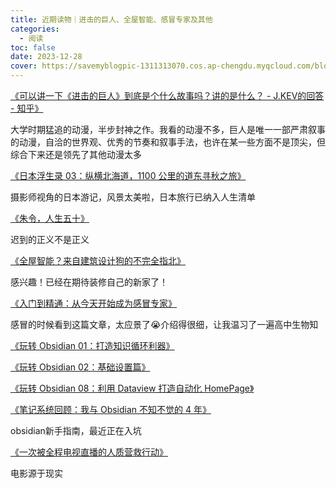 ```yaml
---
title: 近期读物｜进击的巨人、全屋智能、感冒专家及其他
categories:
  - 阅读
toc: false
date: 2023-12-28
cover: https://savemyblogpic-1311313070.cos.ap-chengdu.myqcloud.com/blogpicture/5dd2a99650d64d13987970ccd247cdc4.jpg
---
```


[《可以讲一下《进击的巨人》到底是个什么故事吗？讲的是什么？ - J.KEV的回答 - 知乎》](https://www.zhihu.com/question/59889547/answer/1704421872)

大学时期猛追的动漫，半步封神之作。我看的动漫不多，巨人是唯一一部严肃叙事的动漫，自洽的世界观、优秀的节奏和叙事手法，也许在某一些方面不是顶尖，但综合下来还是领先了其他动漫太多



[《日本浮生录 03：纵横北海道，1100 公里的道东寻秋之旅》](https://sspai.com/post/83972)

摄影师视角的日本游记，风景太美啦，日本旅行已纳入人生清单



[《朱令，人生五十》](https://mp.weixin.qq.com/s/biYNHRJw2D2q95HEyl6PKg)

迟到的正义不是正义



[《全屋智能？来自建筑设计狗的不完全指北》](https://sspai.com/post/84820)

感兴趣！已经在期待装修自己的新家了！



[《入门到精通：从今天开始成为感冒专家》](https://sspai.com/post/84574)

感冒的时候看到这篇文章，太应景了😭介绍得很细，让我温习了一遍高中生物知



[《玩转 Obsidian 01：打造知识循环利器》](https://sspai.com/post/62414)

[《玩转 Obsidian 02：基础设置篇》](https://sspai.com/post/63481)

[《玩转 Obsidian 08：利用 Dataview 打造自动化 HomePage》](https://sspai.com/post/73958)

[《笔记系统回顾：我与 Obsidian 不知不觉的 4 年》](https://sspai.com/post/85339)

obsidian新手指南，最近正在入坑



[《一次被全程电视直播的人质营救行动》](https://mp.weixin.qq.com/s/6q7JgRstz3iqQaMfVEHfLQ)

电影源于现实

